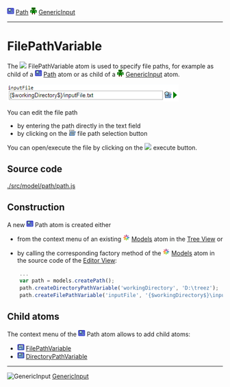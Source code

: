 ![](../../../../icons/path.png) [Path](../../model/path/path.md)
![](../../../../icons/genericInput.png) [GenericInput](../../model/genericInput/genericInput.md)

----

# FilePathVariable

The ![](../../../../icons/filePath.png) FilePathVariable atom is used to specify file paths, for example as child of a ![](../../../../icons/path.png) [Path](../../model/path/path.md) atom or
as child of a ![](../../../../icons/genericInput.png) [GenericInput](../../model/genericInput/genericInput.md) atom.

![](../../../images/file_path_variable.png)

You can edit the file path
* by entering the path directly in the text field
* by clicking on the ![](../../../../icons/file.png) file path selection button

You can open/execute the file by clicking on the ![](../../../../icons/execute.png) execute button.

## Source code

[./src/model/path/path.js](../../../../src/model/path/path.js)

## Construction

A new ![](../../../../icons/path.png) Path atom is created either 

* from the context menu of an existing ![](../../../../icons/models.png) [Models](../models.md) atom in the [Tree View](../../../views/treeView.md) or 

* by calling the corresponding factory method of the ![](../../../../icons/models.png) [Models](../models.md) atom in the source code of the [Editor View](../../../views/editorView.md):	

```javascript
    ...
    var path = models.createPath();	   
    path.createDirectoryPathVariable('workingDirectory', 'D:\treez');
    path.createFilePathVariable('inputFile', '{$workingDirectory$}\input.txt');
```

## Child atoms

The context menu of the ![](../../../../icons/path.png) Path atom allows to add child atoms: 

* ![](../../../../icons/filePathVariable.png) [FilePathVariable](../../variable/field/filePathVariable.md)
* ![](../../../../icons/directoryPathVariable.png) [DirectoryPathVariable](../../variable/field/directoryPathVariable.md)

----
![GenericInput](../../../icons/genericInput.png) [GenericInput](../genericInput/genericInput.md)
